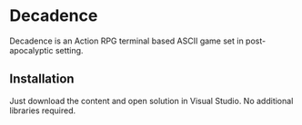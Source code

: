 # Decadence
Decadence is an Action RPG terminal based ASCII game set in post-apocalyptic setting.
## Installation
Just download the content and open solution in Visual Studio.
No additional libraries required.

